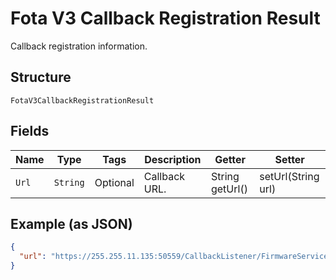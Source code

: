 
# Fota V3 Callback Registration Result

Callback registration information.

## Structure

`FotaV3CallbackRegistrationResult`

## Fields

| Name | Type | Tags | Description | Getter | Setter |
|  --- | --- | --- | --- | --- | --- |
| `Url` | `String` | Optional | Callback URL. | String getUrl() | setUrl(String url) |

## Example (as JSON)

```json
{
  "url": "https://255.255.11.135:50559/CallbackListener/FirmwareServiceMessages.asmx"
}
```

